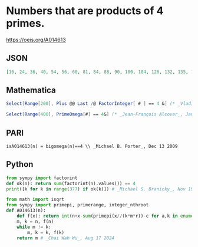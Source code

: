 # Numbers that are products of 4 primes\.
https://oeis.org/A014613
## JSON
```JSON
[16, 24, 36, 40, 54, 56, 60, 81, 84, 88, 90, 100, 104, 126, 132, 135, 136, 140, 150, 152, 156, 184, 189, 196, 198, 204, 210, 220, 225, 228, 232, 234, 248, 250, 260, 276, 294, 296, 297, 306, 308, 315, 328, 330, 340, 342, 344, 348, 350, 351, 364, 372, 375, 376]
```
## Mathematica
```Mathematica
Select[Range[200], Plus @@ Last /@ FactorInteger[ # ] == 4 &] (* _Vladimir Joseph Stephan Orlovsky_, Apr 23 2008 *)
```
```Mathematica
Select[Range[400], PrimeOmega[#] == 4&] (* _Jean-François Alcover_, Jan 17 2014 *)
```
## PARI
```PARI
isA014613(n) = bigomega(n)==4 \\ _Michael B. Porter_, Dec 13 2009
```
## Python
```Python
from sympy import factorint
def ok(n): return sum(factorint(n).values()) == 4
print([k for k in range(377) if ok(k)]) # _Michael S. Branicky_, Nov 19 2021
```
```Python
from math import isqrt
from sympy import primepi, primerange, integer_nthroot
def A014613(n):
    def f(x): return int(n+x-sum(primepi(x//(k*m*r))-c for a,k in enumerate(primerange(integer_nthroot(x,4)[0]+1)) for b,m in enumerate(primerange(k,integer_nthroot(x//k,3)[0]+1),a) for c,r in enumerate(primerange(m,isqrt(x//(k*m))+1),b)))
    m, k = n, f(n)
    while m != k:
        m, k = k, f(k)
    return m # _Chai Wah Wu_, Aug 17 2024
```
